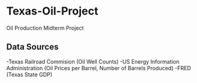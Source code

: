 # Texas-Oil-Project
Oil Production Midterm Project
## Data Sources
-Texas Railroad Commision (Oil Well Counts)
-US Energy Information Administration (Oil Prices per Barrel, Number of Barrels Produced)
-FRED (Texas State GDP)